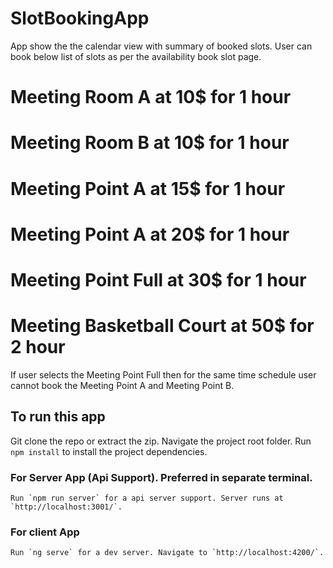# SlotBookingApp

App show the the calendar view with summary of booked slots. User can book below list of slots as per the availability book slot page.

# Meeting Room A at 10$ for 1 hour
# Meeting Room B at 10$ for 1 hour
# Meeting Point A at 15$ for 1 hour
# Meeting Point A at 20$ for 1 hour
# Meeting Point Full at 30$ for 1 hour
# Meeting Basketball Court at 50$ for 2 hour

If user selects the Meeting Point Full then for the same time schedule user cannot book the Meeting Point A and Meeting Point B.


## To run this app

Git clone the repo or extract the zip. Navigate the project root folder.
Run `npm install` to install the project dependencies.

### For Server App (Api Support). Preferred in separate terminal.
    Run `npm run server` for a api server support. Server runs at `http://localhost:3001/`.

### For client App
    Run `ng serve` for a dev server. Navigate to `http://localhost:4200/`.
